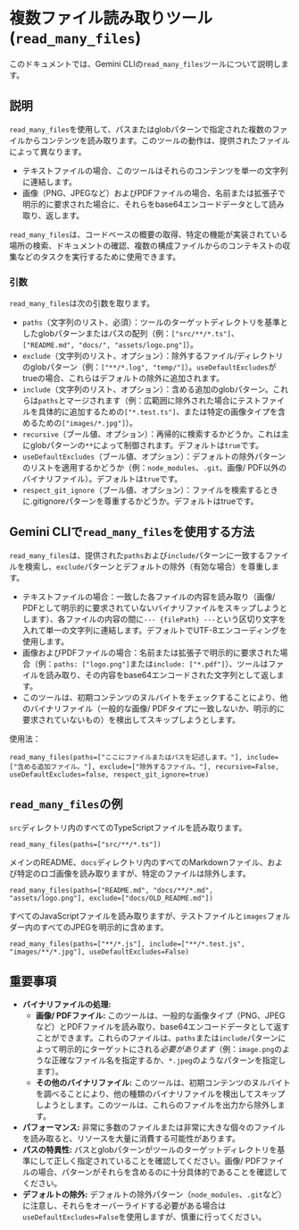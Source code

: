 # 複数ファイル読み取りツール (`read_many_files`)

このドキュメントでは、Gemini CLIの`read_many_files`ツールについて説明します。

## 説明

`read_many_files`を使用して、パスまたはglobパターンで指定された複数のファイルからコンテンツを読み取ります。このツールの動作は、提供されたファイルによって異なります。

- テキストファイルの場合、このツールはそれらのコンテンツを単一の文字列に連結します。
- 画像（PNG、JPEGなど）およびPDFファイルの場合、名前または拡張子で明示的に要求された場合に、それらをbase64エンコードデータとして読み取り、返します。

`read_many_files`は、コードベースの概要の取得、特定の機能が実装されている場所の検索、ドキュメントの確認、複数の構成ファイルからのコンテキストの収集などのタスクを実行するために使用できます。

### 引数

`read_many_files`は次の引数を取ります。

- `paths`（文字列のリスト、必須）：ツールのターゲットディレクトリを基準としたglobパターンまたはパスの配列（例：`["src/**/*.ts"]`、`["README.md", "docs/", "assets/logo.png"]`）。
- `exclude`（文字列のリスト、オプション）：除外するファイル/ディレクトリのglobパターン（例：`["**/*.log", "temp/"]`）。`useDefaultExcludes`がtrueの場合、これらはデフォルトの除外に追加されます。
- `include`（文字列のリスト、オプション）：含める追加のglobパターン。これらは`paths`とマージされます（例：広範囲に除外された場合にテストファイルを具体的に追加するための`["*.test.ts"]`、または特定の画像タイプを含めるための`["images/*.jpg"]`）。
- `recursive`（ブール値、オプション）：再帰的に検索するかどうか。これは主にglobパターンの`**`によって制御されます。デフォルトは`true`です。
- `useDefaultExcludes`（ブール値、オプション）：デフォルトの除外パターンのリストを適用するかどうか（例：`node_modules`、`.git`、画像/ PDF以外のバイナリファイル）。デフォルトは`true`です。
- `respect_git_ignore`（ブール値、オプション）：ファイルを検索するときに.gitignoreパターンを尊重するかどうか。デフォルトはtrueです。

## Gemini CLIで`read_many_files`を使用する方法

`read_many_files`は、提供された`paths`および`include`パターンに一致するファイルを検索し、`exclude`パターンとデフォルトの除外（有効な場合）を尊重します。

- テキストファイルの場合：一致した各ファイルの内容を読み取り（画像/ PDFとして明示的に要求されていないバイナリファイルをスキップしようとします）、各ファイルの内容の間に`--- {filePath} ---`という区切り文字を入れて単一の文字列に連結します。デフォルトでUTF-8エンコーディングを使用します。
- 画像およびPDFファイルの場合：名前または拡張子で明示的に要求された場合（例：`paths: ["logo.png"]`または`include: ["*.pdf"]`）、ツールはファイルを読み取り、その内容をbase64エンコードされた文字列として返します。
- このツールは、初期コンテンツのヌルバイトをチェックすることにより、他のバイナリファイル（一般的な画像/ PDFタイプに一致しないか、明示的に要求されていないもの）を検出してスキップしようとします。

使用法：

```
read_many_files(paths=["ここにファイルまたはパスを記述します。"], include=["含める追加ファイル。"], exclude=["除外するファイル。"], recursive=False, useDefaultExcludes=false, respect_git_ignore=true)
```

## `read_many_files`の例

`src`ディレクトリ内のすべてのTypeScriptファイルを読み取ります。

```
read_many_files(paths=["src/**/*.ts"])
```

メインのREADME、`docs`ディレクトリ内のすべてのMarkdownファイル、および特定のロゴ画像を読み取りますが、特定のファイルは除外します。

```
read_many_files(paths=["README.md", "docs/**/*.md", "assets/logo.png"], exclude=["docs/OLD_README.md"])
```

すべてのJavaScriptファイルを読み取りますが、テストファイルと`images`フォルダー内のすべてのJPEGを明示的に含めます。

```
read_many_files(paths=["**/*.js"], include=["**/*.test.js", "images/**/*.jpg"], useDefaultExcludes=False)
```

## 重要事項

- **バイナリファイルの処理:**
  - **画像/ PDFファイル:** このツールは、一般的な画像タイプ（PNG、JPEGなど）とPDFファイルを読み取り、base64エンコードデータとして返すことができます。これらのファイルは、`paths`または`include`パターンによって明示的にターゲットにされる*必要があります*（例：`image.png`のような正確なファイル名を指定するか、`*.jpeg`のようなパターンを指定します）。
  - **その他のバイナリファイル:** このツールは、初期コンテンツのヌルバイトを調べることにより、他の種類のバイナリファイルを検出してスキップしようとします。このツールは、これらのファイルを出力から除外します。
- **パフォーマンス:** 非常に多数のファイルまたは非常に大きな個々のファイルを読み取ると、リソースを大量に消費する可能性があります。
- **パスの特異性:** パスとglobパターンがツールのターゲットディレクトリを基準にして正しく指定されていることを確認してください。画像/ PDFファイルの場合、パターンがそれらを含めるのに十分具体的であることを確認してください。
- **デフォルトの除外:** デフォルトの除外パターン（`node_modules`、`.git`など）に注意し、それらをオーバーライドする必要がある場合は`useDefaultExcludes=False`を使用しますが、慎重に行ってください。 